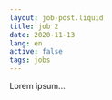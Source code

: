 ```yaml
---
layout: job-post.liquid
title: job 2
date: 2020-11-13
lang: en
active: false
tags: jobs
---
```


Lorem ipsum...
